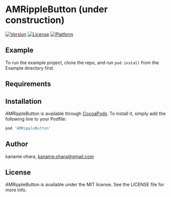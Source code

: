 # AMRippleButton (under construction)

[![Version](https://img.shields.io/cocoapods/v/AMRippleButton.svg?style=flat)](https://cocoapods.org/pods/AMRippleButton)
[![License](https://img.shields.io/cocoapods/l/AMRippleButton.svg?style=flat)](https://cocoapods.org/pods/AMRippleButton)
[![Platform](https://img.shields.io/cocoapods/p/AMRippleButton.svg?style=flat)](https://cocoapods.org/pods/AMRippleButton)

## Example

To run the example project, clone the repo, and run `pod install` from the Example directory first.

## Requirements

## Installation

AMRippleButton is available through [CocoaPods](https://cocoapods.org). To install
it, simply add the following line to your Podfile:

```ruby
pod 'AMRippleButton'
```

## Author

kaname ohara, kaname.ohara@gmail.com

## License

AMRippleButton is available under the MIT license. See the LICENSE file for more info.
